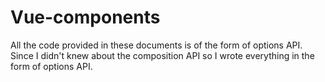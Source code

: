 # Vue-components
All the code provided in these documents is of the form of options API. Since I didn't knew about the composition API so I wrote everything in the form of options API. 
